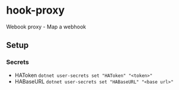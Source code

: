# hook-proxy
Webook proxy - Map a webhook


## Setup

### Secrets
- HAToken `dotnet user-secrets set "HAToken" "<token>"`
- HABaseURL `dotnet user-secrets set "HABaseURL" "<base url>"`